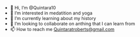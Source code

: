 - 👋 Hi, I’m @Quintara10
- 👀 I’m interested in medatition and yoga
- 🌱 I’m currently learning about my history
- 💞️ I’m looking to collaborate on anthing that I can learn from 
- 📫 How to reach me Quintaratroberts@gmail.com

<!---
Quintara10/Quintara10 is a ✨ special ✨ repository because its `README.md` (this file) appears on your GitHub profile.
You can click the Preview link to take a look at your changes.
--->
